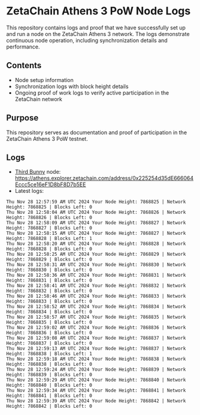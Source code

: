 # ZetaChain Athens 3 PoW Node Logs
This repository contains logs and proof that we have successfully set up and run a node on the ZetaChain Athens 3 network. The logs demonstrate continuous node operation, including synchronization details and performance.

## Contents
- Node setup information
- Synchronization logs with block height details
- Ongoing proof of work logs to verify active participation in the ZetaChain network

## Purpose
This repository serves as documentation and proof of participation in the ZetaChain Athens 3 PoW testnet.

## Logs

- [Third Bunny](https://thirdbunny.xyz/) node: https://athens.explorer.zetachain.com/address/0x225254d35dE666064Eccc5ce16eF1D8bF8D7b5EE
- Latest logs:
```
Thu Nov 28 12:57:59 AM UTC 2024 Your Node Height: 7868825 | Network Height: 7868825 | Blocks Left: 0
Thu Nov 28 12:58:04 AM UTC 2024 Your Node Height: 7868826 | Network Height: 7868826 | Blocks Left: 0
Thu Nov 28 12:58:09 AM UTC 2024 Your Node Height: 7868827 | Network Height: 7868827 | Blocks Left: 0
Thu Nov 28 12:58:15 AM UTC 2024 Your Node Height: 7868827 | Network Height: 7868828 | Blocks Left: 1
Thu Nov 28 12:58:20 AM UTC 2024 Your Node Height: 7868828 | Network Height: 7868828 | Blocks Left: 0
Thu Nov 28 12:58:25 AM UTC 2024 Your Node Height: 7868829 | Network Height: 7868829 | Blocks Left: 0
Thu Nov 28 12:58:31 AM UTC 2024 Your Node Height: 7868830 | Network Height: 7868830 | Blocks Left: 0
Thu Nov 28 12:58:36 AM UTC 2024 Your Node Height: 7868831 | Network Height: 7868831 | Blocks Left: 0
Thu Nov 28 12:58:41 AM UTC 2024 Your Node Height: 7868832 | Network Height: 7868832 | Blocks Left: 0
Thu Nov 28 12:58:46 AM UTC 2024 Your Node Height: 7868833 | Network Height: 7868833 | Blocks Left: 0
Thu Nov 28 12:58:52 AM UTC 2024 Your Node Height: 7868834 | Network Height: 7868834 | Blocks Left: 0
Thu Nov 28 12:58:57 AM UTC 2024 Your Node Height: 7868835 | Network Height: 7868835 | Blocks Left: 0
Thu Nov 28 12:59:02 AM UTC 2024 Your Node Height: 7868836 | Network Height: 7868836 | Blocks Left: 0
Thu Nov 28 12:59:08 AM UTC 2024 Your Node Height: 7868837 | Network Height: 7868837 | Blocks Left: 0
Thu Nov 28 12:59:13 AM UTC 2024 Your Node Height: 7868837 | Network Height: 7868838 | Blocks Left: 1
Thu Nov 28 12:59:18 AM UTC 2024 Your Node Height: 7868838 | Network Height: 7868838 | Blocks Left: 0
Thu Nov 28 12:59:24 AM UTC 2024 Your Node Height: 7868839 | Network Height: 7868839 | Blocks Left: 0
Thu Nov 28 12:59:29 AM UTC 2024 Your Node Height: 7868840 | Network Height: 7868840 | Blocks Left: 0
Thu Nov 28 12:59:34 AM UTC 2024 Your Node Height: 7868841 | Network Height: 7868841 | Blocks Left: 0
Thu Nov 28 12:59:39 AM UTC 2024 Your Node Height: 7868842 | Network Height: 7868842 | Blocks Left: 0
```
